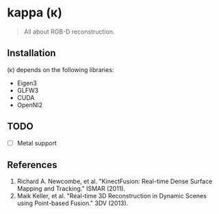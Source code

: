 # kappa (κ)

> All about RGB-D reconstruction.

## Installation

(κ) depends on the following libraries:

* Eigen3
* GLFW3
* CUDA
* OpenNI2

## TODO

- [ ] Metal support

## References

1. Richard A. Newcombe, et al. "KinectFusion: Real-time Dense Surface Mapping and Tracking." ISMAR (2011).
2. Maik Keller, et al. "Real-time 3D Reconstruction in Dynamic Scenes using Point-based Fusion." 3DV (2013).
